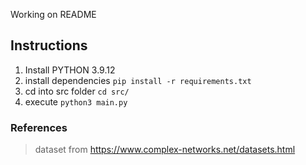 Working on README

## Instructions
1) Install PYTHON 3.9.12
2) install dependencies `pip install -r requirements.txt` 
4) cd into src folder `cd src/`
3) execute `python3 main.py`

### References

> dataset from https://www.complex-networks.net/datasets.html